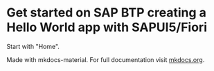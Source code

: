 # Get started on SAP BTP creating a Hello World app with SAPUI5/Fiori

Start with "Home".

Made with mkdocs-material.
For full documentation visit [mkdocs.org](https://www.mkdocs.org).

